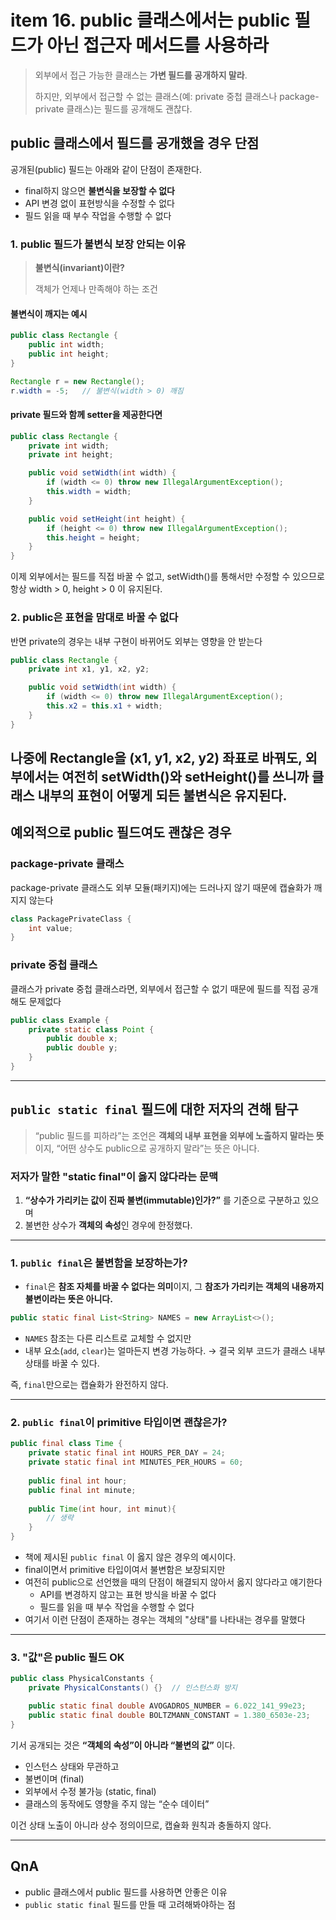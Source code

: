 # item 16. public 클래스에서는 public 필드가 아닌 접근자 메서드를 사용하라
> 외부에서 접근 가능한 클래스는 **가변 필드를 공개하지 말라**.
> 
> 하지만, 외부에서 접근할 수 없는 클래스(예: private 중첩 클래스나 package-private 클래스)는 필드를 공개해도 괜찮다.
 
## public 클래스에서 필드를 공개했을 경우 단점
공개된(public) 필드는 아래와 같이 단점이 존재한다.
- final하지 않으면 **불변식을 보장할 수 없다**
- API 변경 없이 표현방식을 수정할 수 없다
- 필드 읽을 때 부수 작업을 수행할 수 없다

### 1. public 필드가 불변식 보장 안되는 이유
> **불변식(invariant)이란?**
>
> 객체가 언제나 만족해야 하는 조건

#### 불변식이 깨지는 예시
```java
public class Rectangle {
    public int width;
    public int height;
}

Rectangle r = new Rectangle();
r.width = -5;   // 불변식(width > 0) 깨짐

```

#### private 필드와 함께 setter을 제공한다면
```java
public class Rectangle {
    private int width;
    private int height;

    public void setWidth(int width) {
        if (width <= 0) throw new IllegalArgumentException();
        this.width = width;
    }

    public void setHeight(int height) {
        if (height <= 0) throw new IllegalArgumentException();
        this.height = height;
    }
}
```
이제 외부에서는 필드를 직접 바꿀 수 없고, setWidth()를 통해서만 수정할 수 있으므로
항상 width > 0, height > 0 이 유지된다.

### 2. public은 표현을 맘대로 바꿀 수 없다
반면 private의 경우는 내부 구현이 바뀌어도 외부는 영향을 안 받는다
```java
public class Rectangle {
    private int x1, y1, x2, y2;

    public void setWidth(int width) {
        if (width <= 0) throw new IllegalArgumentException();
        this.x2 = this.x1 + width;
    }
}
```
나중에 Rectangle을 (x1, y1, x2, y2) 좌표로 바꿔도, 외부에서는 여전히 setWidth()와 setHeight()를 쓰니까
클래스 내부의 표현이 어떻게 되든 불변식은 유지된다.
---
## 예외적으로 public 필드여도 괜찮은 경우
### package-private 클래스
package-private 클래스도 외부 모듈(패키지)에는 드러나지 않기 때문에
캡슐화가 깨지지 않는다
```java
class PackagePrivateClass {
    int value;
}
```
### private 중첩 클래스
클래스가 private 중첩 클래스라면, 외부에서 접근할 수 없기 때문에 필드를 직접 공개해도 문제없다
```java
public class Example {
    private static class Point {
        public double x;
        public double y;
    }
}
```
---
## `public static final` 필드에 대한 저자의 견해 탐구
> “public 필드를 피하라”는 조언은 **객체의 내부 표현을 외부에 노출하지 말라는 뜻**이지,
> “어떤 상수도 public으로 공개하지 말라”는 뜻은 아니다.

### 저자가 말한 "static final"이 옳지 않다라는 문맥
1. **“상수가 가리키는 값이 진짜 불변(immutable)인가?”** 를 기준으로 구분하고 있으며
2. 불변한 상수가 **객체의 속성**인 경우에 한정했다.

---
### 1. `public final`은 불변함을 보장하는가?

* `final`은 **참조 자체를 바꿀 수 없다는 의미**이지,
  그 **참조가 가리키는 객체의 내용까지 불변이라는 뜻은 아니다.**

```java
public static final List<String> NAMES = new ArrayList<>();
```
* `NAMES` 참조는 다른 리스트로 교체할 수 없지만
* 내부 요소(`add`, `clear`)는 얼마든지 변경 가능하다.
  → 결국 외부 코드가 클래스 내부 상태를 바꿀 수 있다.

즉, `final`만으로는 캡슐화가 완전하지 않다.

---
### 2. `public final`이 primitive 타입이면 괜찮은가?
```java
public final class Time {
    private static final int HOURS_PER_DAY = 24;
    private static final int MINUTES_PER_HOURS = 60;
    
    public final int hour;
    public final int minute;
    
    public Time(int hour, int minut){
        // 생략
    }
}
```
- 책에 제시된 `public final` 이 옳지 않은 경우의 예시이다.
- final이면서 primitive 타입이여서 불변함은 보장되지만
- 여전히 public으로 선언했을 때의 단점이 해결되지 않아서 옳지 않다라고 얘기한다
    - API를 변경하지 않고는 표현 방식을 바꿀 수 없다
    - 필드를 읽을 때 부수 작업을 수행할 수 없다
- 여기서 이런 단점이 존재하는 경우는 객체의 "상태"를 나타내는 경우를 말했다

---
### 3. "값"은 public 필드 OK
```java
public class PhysicalConstants {
    private PhysicalConstants() {}  // 인스턴스화 방지

    public static final double AVOGADROS_NUMBER = 6.022_141_99e23;
    public static final double BOLTZMANN_CONSTANT = 1.380_6503e-23;
}
```
기서 공개되는 것은 **“객체의 속성”이 아니라 “불변의 값”** 이다.

- 인스턴스 상태와 무관하고
- 불변이며 (final)
- 외부에서 수정 불가능 (static, final)
- 클래스의 동작에도 영향을 주지 않는 “순수 데이터”

이건 상태 노출이 아니라 상수 정의이므로, 캡슐화 원칙과 충돌하지 않다.

---
## QnA
- public 클래스에서 public 필드를 사용하면 안좋은 이유
- `public static final` 필드를 만들 때 고려해봐야하는 점
